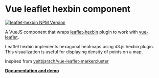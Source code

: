 # Vue leaflet hexbin component

[![leaflet-hexbin NPM Version](https://img.shields.io/npm/v/vue-leaflet-hexbin?label=vue-leaflet-hexbin)](https://www.npmjs.com/package/vue-leaflet-hexbin)

A VueJS component that wraps [leaflet-hexbin](https://www.npmjs.com/package/leaflet-hexbin) plugin to work with [vue-leaflet](https://github.com/vue-leaflet/vue-leaflet).

Leaflet hexbin implements hexagonal heatmaps using d3.js hexbin plugin.
This visualization is useful for displaying density of points on a map.

Inspired from [veitbjarsch/vue-leaflet-markercluster](https://github.com/veitbjarsch/vue-leaflet-markercluster)

**[Documentation and demo](https://lsdch.github.io/leaflet-hexbin/)**